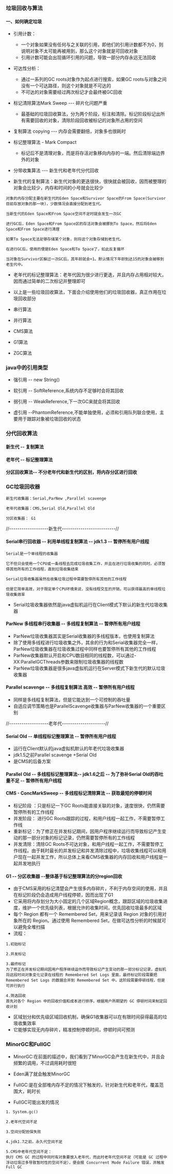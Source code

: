 ### 垃圾回收与算法
#### 一、如何确定垃圾
- 引用计数：
  - 一个对象如果没有任何与之关联的引用，即他们的引用计数都不为0，则说明对象不太可能再被用到，那么这个对象就是可回收对象
  - 引用计数可能会出现循环引用的问题，导致一部分内存永远无法回收
  
- 可达性分析：
  - 通过一系列的GC roots对象作为起点进行搜索，如果GC roots与对象之间没有一个可达路径，则这个对象就是不可达的
  - 不可达的对象需要经过两次标记才会最终被GC回收

- 标记清除算法Mark Sweep  --- 碎片化问题严重
    - 最基础的垃圾回收算法，分为两个阶段，标注和清除。标记阶段标记出所有需要回收的对象，清除阶段回收被标记的对象所占用的空间

- 复制算法 copying --- 内存会需要翻倍，对象多也很耗时

- 标记整理算法 - Mark Compact
    - 标记后不是清理对象，而是将存活对象移向内存的一端。然后清除端边界外的对象

- 分带收集算法 --- 新生代和老年代分代回收
- 新生代的复制算法：新生代对象的更迭很快，很快就会被回收，因而被整理的对象会比较少，内存和时间的小号就会比较少
```text
对象的内存分配主要在新生代的Eden Space和Survivor Space的From Space(Survivor目前存放对象的那一块)，少数情况会直接分配到老生代。 

当新生代的Eden Space和From Space空间不足时就会发生一次GC

进行GC后，Eden Space和From Space区的存活对象会被挪到To Space，然后将Eden Space和From Space进行清理

如果To Space无法足够存储某个对象，则将这个对象存储到老生代。
 
在进行GC后，使用的便是Eden Space和To Space了，如此反复循环

当对象在Survivor区躲过一次GC后，其年龄就会+1。默认情况下年龄到达15的对象会被移到老生代中。
```
- 老年代的标记整理算法：老年代因为很少进行更迭，并且内存占用相对较大，因而通过简单的二次标记并整理即可

- 以上是一些垃圾回收算法，下面会介绍使用他们的垃圾回收器，真正作用在垃圾回收部分
- 串行算法

- 并行算法
- CMS算法
- G1算法
- ZGC算法


### java中的引用类型
- 强引用 -- new String()

- 软引用 -- SoftReference,系统内存不足够时会将其回收

- 弱引用 -- WeakReference,下一次GC来就会将其回收

- 虚引用 --PhantomReference,不能单独使用，必须和引用队列联合使用，主要用于跟踪对象被垃圾回收的状态

### 分代回收算法
#### 新生代 -- 复制算法
#### 老年代 -- 标记整理算法
#### 分区回收算法-- 不分老年代和新生代的区别，将内存分区进行回收

### GC垃圾回收器
```text
新生代收集器：Serial,ParNew ,Parallel scavenge

老年代收集器：CMS,Serial Old,Parallel Old

分区收集器： G1

```
//-------------------新生代--------------------------//
#### Serial串行回收器 -- 利用单线程复制算法 -- jdk1.3 -- 暂停所有用户线程
```text
Serial是一个单线程的收集器

它不但只会使用一个CPU或一条线程去完成垃圾收集工作，并且在进行垃圾收集的同时，必须暂停其他所有的工作线程，直到垃圾收集结束

Serial垃圾收集器虽然在收集垃圾过程中需要暂停所有其他的工作线程

但是它简单高效，对于限定单个CPU环境来说，没有线程交互的开销，可以获得最高的单线程垃圾收集效率

```
- Serial垃圾收集器依然是java虚拟机运行在Client模式下默认的新生代垃圾收集器


#### ParNew 多线程串行收集器 -- 多线程复制算法 -- 暂停所有用户线程
- ParNew垃圾收集器其实是Serial收集器的多线程版本，也使用复制算法
- 除了使用多线程进行垃圾收集之外，其余的行为和Serial收集器完全一样，ParNew垃圾收集器在垃圾收集过程中同样也要暂停所有其他的工作线程
- ParNew收集器默认开启和CPU数目相同的线程数，可以通过-XX:ParallelGCThreads参数来限制垃圾收集器的线程数
- ParNew垃圾收集器是很多java虚拟机运行在Server模式下新生代的默认垃圾收集器

#### Parallel scavenge -- 多线程复制算法 高效  -- 暂停所有用户线程
- 同样是多线程复制算法，但是它能达到一个可控制的吞吐量
- 自适应调节策略也是ParallelScavenge收集器与ParNew收集器的一个重要区别

//-------------------老年代---------------------//
#### Serial Old -- 单线程标记整理算法  -- 暂停所有用户线程
- 运行在Client默认的java虚拟机默认的年老代垃圾收集器
- jdk1.5之前Parallel scavenge +Serial Old
- 是CMS的后备方案

#### Parallel Old -- 多线程标记整理算法-- jdk1.6之后 -- 为了弥补Serial Old的吞吐量不足 -- 暂停所有用户线程

#### CMS - ConcMarkSweep -- 多线程标记清除算法 -- 获取最短的停顿时间
- 标记阶段 ：只是标记一下GC Roots能直接关联的对象，速度很快，仍然需要暂停所有的工作线程
- 并发阶段： 进行GC Roots跟踪的过程，和用户线程一起工作，不需要暂停工作线
- 重新标记：为了修正在并发标记期间，因用户程序继续运行而导致标记产生变动的那一部分对象的标记记录，仍然需要暂停所有的工作线程
- 并发清除：清除GC Roots不可达对象，和用户线程一起工作，不需要暂停工作线程。由于耗时最长的并发标记和并发清除过程中，垃圾收集线程可以和用户现在一起并发工作，所以总体上来看CMS收集器的内存回收和用户线程是一起并发地执行

#### G1 -- 分区收集器 --整体基于标记整理算法的分region回收
- 由于CMS采用的标记清楚会产生很多内存碎片，不利于内存空间的使用，并且在标记阶段仍会造成用户线程停顿，因而出现了G1
- 它采用将内存划分为大小固定的几个区域Region概念，跟踪区域的垃圾收集进度，维护一个优先级列表，根据允许的收集时间，优先回收垃圾最多的区域
- 每个 Region 都有一个 Remembered Set，用来记录该 Region 对象的引用对象所在的 Region。通过使用 Remembered Set，在做可达性分析的时候就可以避免全堆扫描
- 流程：
```text
1.初始标记

2.并发标记

3.最终标记
为了修正在并发标记期间因用户程序继续运作而导致标记产生变动的那一部分标记记录，虚拟机将这段时间对象变化记录在线程的 Remembered Set Logs 里面，最终标记阶段需要把 Remembered Set Logs 的数据合并到 Remembered Set 中。这阶段需要停顿线程，但是可并行执行

4.筛选回收
首先对各个 Region 中的回收价值和成本进行排序，根据用户所期望的 GC 停顿时间来制定回收计划

```
- 区域划分和优先级区域回收机制，确保G1收集器可以在有限时间获得最高的垃圾收集效率
- 它能够实现无内存碎片，精准控制停顿时间，停顿时间可预测

### MinorGC和FullGC
- MinorGC:在前面的描述中，我们看到了MinorGC会产生在新生代中，并且会频繁的调用，不过调用耗时很短
- Eden满了就会触发MinorGC

- FullGC:是在全部堆内存不足的情况下触发的，针对新生代和老年代，覆盖范围大，耗时长
- FullGC可能出发的情况
```text
1. System.gc()

2.老年代空间不足

3.空间分配担保失败

4.jdk1.7之前，永久代空间不足

5.CMS中老年代空间不足：
执行 CMS GC 的过程中同时有对象要放入老年代，而此时老年代空间不足（可能是 GC 过程中浮动垃圾过多导致暂时性的空间不足），便会报 Concurrent Mode Failure 错误，并触发 Full GC


```


